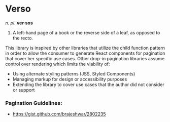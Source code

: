 # Verso

_n. pl._ **ver·sos**
1. A left-hand page of a book or the reverse side of a leaf, as opposed to the recto.

This library is inspired by other libraries that utilize the child function pattern in order to allow the consumer to generate React components for pagination that cover her specific use cases. Other drop-in pagination libraries assume control over rendering which limits the viability of:
- Using alternate styling patterns (JSS, Styled Components)
- Managing markup for design or accessibility purposes
- Extending the library to cover use cases that the author did not consider or support

### Pagination Guidelines:
- https://gist.github.com/brajeshwar/2802235

